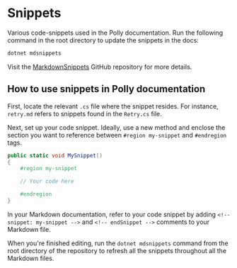 # Snippets

Various code-snippets used in the Polly documentation. Run the following command in the root directory to update the snippets in the docs:

```powershell
dotnet mdsnippets
```

Visit the [MarkdownSnippets][MarkdownSnippets] GitHub repository for more details.

## How to use snippets in Polly documentation

First, locate the relevant `.cs` file where the snippet resides. For instance, `retry.md` refers to snippets found in the `Retry.cs` file.

Next, set up your code snippet. Ideally, use a new method and enclose the section you want to reference between `#region my-snippet` and `#endregion` tags.

```csharp
public static void MySnippet()
{
    #region my-snippet

    // Your code here

    #endregion
}
```

In your Markdown documentation, refer to your code snippet by adding `<!-- snippet: my-snippet -->` and `<!-- endSnippet -->` comments to your Markdown file.

When you're finished editing, run the `dotnet mdsnippets` command from the root directory of the repository to refresh all the snippets throughout all the Markdown files.

[MarkdownSnippets]: https://github.com/SimonCropp/MarkdownSnippets
